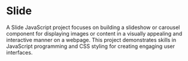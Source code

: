 # Slide
A Slide JavaScript project focuses on building a slideshow or carousel component for displaying images or content in a visually appealing and interactive manner on a webpage.
This project demonstrates skills in JavaScript programming and CSS styling for creating engaging user interfaces.
